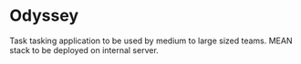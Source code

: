 # Odyssey
Task tasking application to be used by medium to large sized teams. MEAN stack to be deployed on internal server.
